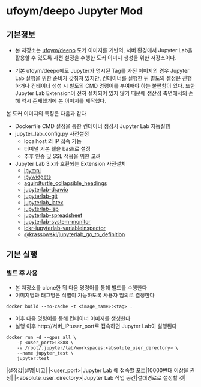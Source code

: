 # ufoym/deepo Jupyter Mod

## 기본정보

- 본 저장소는 [ufoym/deepo](https://hub.docker.com/r/ufoym/deepo) 도커 이미지를 기반의, 서버 환경에서 Jupyter Lab을 활용할 수 있도록 사전 설정을 수행한 도커 이미지 생성을 위한 저장소이다.

- 기본 ufoym/deepo에도 Jupyter가 명시된 Tag를 가진 이미지의 경우 Jupyter Lab 실행을 위한 준비가 갖춰져 있지만, 컨테이너를 실행한 뒤 별도의 설정은 진행하거나 컨테이너 생성 시 별도의 CMD 명령어를 부여해야 하는 불편함이 있다. 또한 Jupyter Lab Extension이 전혀 설치되어 있지 않기 때문에 생산성 측면에서의 손해 역시 존재했기에 본 이미지를 제작했다.

본 도커 이미지의 특징은 다음과 같다

- Dockerfile CMD 설정을 통한 컨테이너 생성시 Jupyter Lab 자동실행
- jupyter_lab_config.py 사전설정
  - localhost 외 IP 접속 가능
  - 터미널 기본 쉘을 bash로 설정
  - 추후 인증 및 SSL 적용을 위한 고려
- Jupyter Lab 3.x과 호환되는 Extension 사전설치
  - [ipympl](https://github.com/matplotlib/ipympl)
  - [ipywidgets](https://github.com/jupyter-widgets/ipywidgets)
  - [aquirdturtle_collapsible_headings](https://github.com/aquirdTurtle/Collapsible_Headings)
  - [jupyterlab-drawio](https://github.com/QuantStack/jupyterlab-drawio)
  - [jupyterlab-git](https://github.com/jupyterlab/jupyterlab-git)
  - [jupyterlab_latex](https://github.com/jupyterlab/jupyterlab-latex)
  - [jupyterlab-lsp](https://github.com/jupyter-lsp/jupyterlab-lsp)
  - [jupyterlab-spreadsheet](https://github.com/quigleyj97/jupyterlab-spreadsheet)
  - [jupyterlab-system-monitor](https://github.com/jtpio/jupyterlab-system-monitor)
  - [lckr-jupyterlab-variableinspector](https://github.com/lckr/jupyterlab-variableInspector)
  - [@krassowski/jupyterlab_go_to_definition](https://github.com/krassowski/jupyterlab-go-to-definition)

## 기본 실행

### 빌드 후 사용

- 본 저장소를 clone한 뒤 다음 명령어를 통해 빌드를 수행한다
- 이미지명과 태그명은 식별이 가능하도록 사용자 임의로 결정한다

```shell
docker build --no-cache -t <image_name>:<tag> .
```

- 이후 다음 명령어를 통해 컨테이너 이미지를 생성한다
- 실행 이후 http://서버_IP:user_port로 접속하면 Jupyter Lab이 실행된다

```shell
docker run -d --gpus all \
    -p <user_port>:8888 \
    -v /root/.jupyter/lab/workspaces:<absolute_user_directory> \
    --name jupyter_test \
    jupyter:test
```

|설정값|설명|비고|
|<user_port>|Jupyter Lab 에 접속할 포트|10000번대 이상을 권장|
|<absolute_user_directory>|Jupyter Lab 작업 공간|절대경로로 설정할 것|
